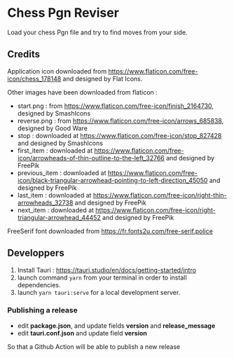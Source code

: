 # Chess Pgn Reviser 

Load your chess Pgn file and try to find moves from your side.

## Credits

Application icon downloaded from https://www.flaticon.com/free-icon/chess_178148 and designed by Flat Icons.

Other images have been downloaded from flaticon :
* start.png : from https://www.flaticon.com/free-icon/finish_2164730, designed by SmashIcons
* reverse.png : from https://www.flaticon.com/free-icon/arrows_685838, designed by Good Ware
* stop : downloaded at https://www.flaticon.com/free-icon/stop_827428 and designed by SmashIcons
* first_item : downloaded at https://www.flaticon.com/free-icon/arrowheads-of-thin-outline-to-the-left_32766 and designed by FreePik
* previous_item : downloaded at https://www.flaticon.com/free-icon/black-triangular-arrowhead-pointing-to-left-direction_45050 and designed by FreePik
* last_item : downloaded at https://www.flaticon.com/free-icon/right-thin-arrowheads_32738 and designed by FreePik
* next_item : downloaded at https://www.flaticon.com/free-icon/right-triangular-arrowhead_44452 and designed by FreePik

FreeSerif font downloaded from https://fr.fonts2u.com/free-serif.police

## Developpers

1. Install Tauri : https://tauri.studio/en/docs/getting-started/intro
2. launch command `yarn` from your terminal in order to install dependencies.
3. launch `yarn tauri:serve` for a local development server.

### Publishing a release

* edit **package.json**, and update fields **version** and **release_message**
* edit **tauri.conf.json** and update field **version**

So that a Github Action will be able to publish a new release
